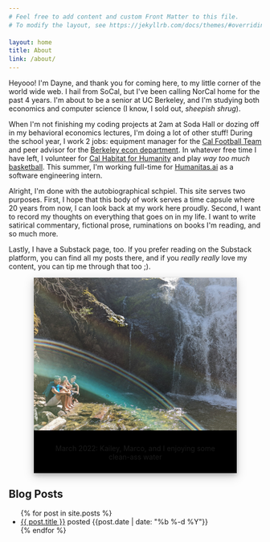 ```yaml
---
# Feel free to add content and custom Front Matter to this file.
# To modify the layout, see https://jekyllrb.com/docs/themes/#overriding-theme-defaults

layout: home
title: About
link: /about/
---
```


<style>
body {margin:25px;}

div.polaroid {
  width: 80%;
  background-color: black;
  box-shadow: 0 4px 8px 0 rgba(0, 0, 0, 0.2), 0 6px 20px 0 rgba(0, 0, 0, 0.19);
  margin-bottom: 25px;
}

div.container {
  text-align: center;
  padding: 10px 20px;
}
</style>

Heyooo! I'm Dayne, and thank you for coming here, to my little corner of the world wide web. I hail from SoCal, but I've been calling NorCal home for the past 4 years. I'm about to be a senior at UC Berkeley, and I'm studying both economics and computer science (I know, I sold out, *sheepish shrug*).

When I'm not finishing my coding projects at 2am at Soda Hall or dozing off in my behavioral economics lectures, I'm doing a lot of other stuff! During the school year, I work 2 jobs: equipment manager for the [Cal Football Team](https://www.instagram.com/cal_football/) and peer advisor for the [Berkeley econ department](https://www.instagram.com/cal_econadvising/). In whatever free time I have left, I volunteer for [Cal Habitat for Humanity](https://www.calhabitat.org/) and play *way too much* [basketball](https://streamable.com/o29pcc). This summer, I'm working full-time for [Humanitas.ai](https://humanitas.ai/) as a software engineering intern.

Alright, I'm done with the autobiographical schpiel. This site serves two purposes. First, I hope that this body of work serves a time capsule where 20 years from now, I can look back at my work here proudly. Second, I want to record my thoughts on everything that goes on in my life. I want to write satirical commentary, fictional prose, ruminations on books I'm reading, and so much more.

Lastly, I have a Substack page, too. If you prefer reading on the Substack platform, you can find all my posts there, and if you *really really* love my content, you can tip me through that too ;).

<center>
<div class="polaroid">
    <img src="/assets/images/habitatpicture.jpg">
    <div class="container">
    <p>March 2022: Kailey, Marco, and I enjoying some clean-ass water</p>
    </div>
</div>
</center>

## **Blog Posts**
<ul>
  {% for post in site.posts %}
    <li>
      <a href="{{ post.url }}">{{ post.title }}</a> posted {{post.date | date: "%b %-d %Y"}}
    </li>
  {% endfor %}
</ul>